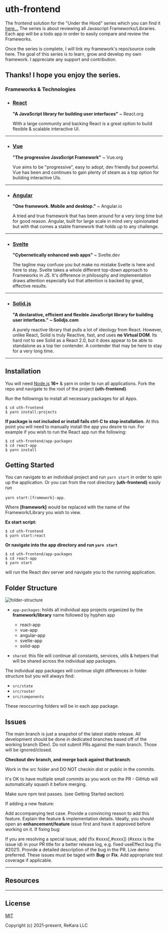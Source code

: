 # uth-frontend
The frontend solution for the "Under the Hood" series which you can find it [here...](https://www.youtube.com/channel/UCQDzXdGi-B2lXz4dRJVIF-w)
The series is about reviewing all Javascript Frameworks/Libraries. Each app will be a todo app in order to easily compare and review the Frameworks.

Once the series is complete, I will link my framework's repo/source code here. 
The goal of this series is to learn, grow and develop my own framework. 
I appreciate any support and contribution. 

Thanks! I hope you enjoy the series.
------
### Frameworks & Technologies
- ### [React](https://reactjs.org/)
  
    **"A JavaScript library for building user interfaces"** ~ React.org

    With a large community and backing React is a great option to build flexible & scalable interactive UI.
---
- ### [Vue](https://vuejs.org/)
  
    **"The progressive JavaScript Framework"** ~ Vue.org

    Vue aims to be "progressive", easy to adopt, dev friendly but powerful.
    Vue has been and continues to gain plenty of steam as a top option for building interactive UIs.
  
---
- ### [Angular](https://angular.io/)
  
    **"One framework. Mobile and desktop."** ~ Angular.io

    A tried and true framework that has been around for a very long time but for good reason.
    Angular, built for large scale in mind very opinionated but with that comes a stable framework that holds up to any challenge.
  
--- 
- ### [Svelte](https://svelte.dev)
  
    **"Cybernetically enhanced web apps"** ~ Svelte.dev
  
    The tagline may confuse you but make no mistake Svelte is here and here to stay. 
    Svelte takes a whole different top-down approach to Frameworks in JS. 
    It's difference in philosophy and implementation draws attention especially but that attention is backed by great, effective results.
  
---
- ### [Solid.js]()

    **"A declarative, efficient and flexible JavaScript library for building user interfaces." ~ Solidjs.com**

    A purely reactive library that pulls a lot of ideology from React. 
    However, unlike React, Solid is truly Reactive, fast, and uses **no Virtual DOM**.
    Its hard not to see Solid as a React 2.0, but it does appear to be able to standalone as a top tier contender.
    A contender that may be here to stay for a very long time.


-----

## Installation

You will need [Node.js](https://nodejs.org/) **16+** & yarn in order to run all applications. Fork the repo and navigate to the root of the project **(uth-frontend)**.

Run the followings to install all necessary packages for all Apps.

```
$ cd uth-frontend
$ yarn install:projects
```

**If package is not included or install fails ctrl-C to stop installation**.
At this point you will need to manually install the app you desire to run.
For example if you wish to run the React app run the following:

```
$ cd uth-frontend/app-packages
$ cd react-app
$ yarn install
```

## Getting Started

You can navigate to an individual project and run ``yarn start`` in order to spin up the application.
Or you can from the root directory **(uth-frontend)** easily run 

`yarn start:[framework]-app`.

Where **[framework]** would be replaced with the name of the Framework/Library you wish to view.

**Ex start script:**

```
$ cd uth-frontend
$ yarn start:react
``` 

**Or navigate into the app directory and run `yarn start`**

```
$ cd uth-frontend/app-packages
$ cd react-app
$ yarn start
```
will run the React dev server and navigate you to the running application.

## Folder Structure

![folder-structure](shared/assets/folder-structure-img.png)

- `app-packages`: holds all individual app projects organized by the **framework/library** name followed by hyphen app

    - react-app
    - vue-app
    - angular-app
    - svelte-app
    - solid-app
    
- `shared`: this file will continue all constants, services, utils & helpers that will be shared across the individual app packages.

The individual app packages will continue slight differences in folder structure but you will always find:
- `src/state`
- `src/router`
- `src/components`

These reoccurring folders will be in each app package.



## Issues


The main branch is just a snapshot of the latest stable release. All development should be done in dedicated branches based off of the working branch (Dev). 
Do not submit PRs against the main branch. Those will be ignored/closed.

**Checkout dev branch, and merge back against that branch**.

Work in the src folder and DO NOT checkin dist or public in the commits.

It's OK to have multiple small commits as you work on the PR - GitHub will automatically squash it before merging.

Make sure npm test passes. (see Getting Started section)

If adding a new feature:

Add accompanying test case.
Provide a convincing reason to add this feature. Explain the feature & implementation details. Ideally, you should open an **enhancement/feature** issue first and have it approved before working on it.
If fixing bug:

If you are resolving a special issue, add (fix #xxxx[,#xxxx]) (#xxxx is the issue id) in your PR title for a better release log, e.g. fixed useEffect bug (fix #2021).
Provide a detailed description of the bug in the PR. Live demo preferred. These issues must be taged with **Bug** or **Fix**.
Add appropriate test coverage if applicable.

------

## Resources

----

## License

[MIT](https://opensource.org/licenses/MIT)

Copyright (c) 2021-present, ReKara LLC
